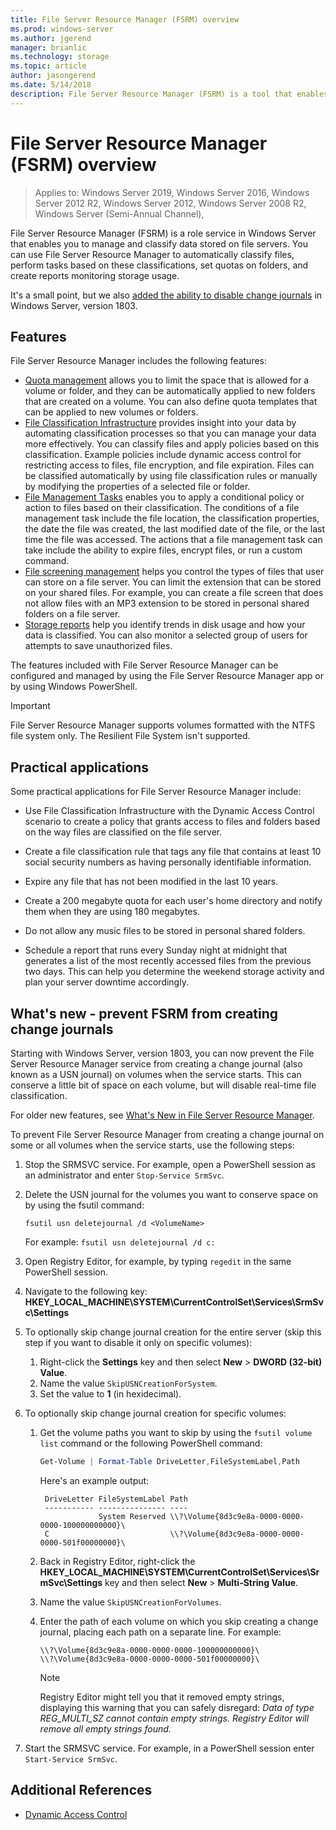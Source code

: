 ```yaml
---
title: File Server Resource Manager (FSRM) overview
ms.prod: windows-server
ms.author: jgerend
manager: brianlic
ms.technology: storage
ms.topic: article
author: jasongerend
ms.date: 5/14/2018
description: File Server Resource Manager (FSRM) is a tool that enables you to manage and classify data on a Windows Server file server.
---
```

# File Server Resource Manager (FSRM) overview

> Applies to: Windows Server 2019, Windows Server 2016, Windows Server 2012 R2, Windows Server 2012, Windows Server 2008 R2, Windows Server (Semi-Annual Channel),

File Server Resource Manager (FSRM) is a role service in Windows Server that enables you to manage and classify data stored on file servers. You can use File Server Resource Manager to automatically classify files, perform tasks based on these classifications, set quotas on folders, and create reports monitoring storage usage.

It's a small point, but we also [added the ability to disable change journals](#whats-new) in Windows Server, version 1803.

## Features

File Server Resource Manager includes the following features:

-   [Quota management](quota-management.md) allows you to limit the space that is allowed for a volume or folder, and they can be automatically applied to new folders that are created on a volume. You can also define quota templates that can be applied to new volumes or folders.
-   [File Classification Infrastructure](classification-management.md)  provides insight into your data by automating classification processes so that you can manage your data more effectively. You can classify files and apply policies based on this classification. Example policies include dynamic access control for restricting access to files, file encryption, and file expiration. Files can be classified automatically by using file classification rules or manually by modifying the properties of a selected file or folder.
-   [File Management Tasks](file-management-tasks.md) enables you to apply a conditional policy or action to files based on their classification. The conditions of a file management task include the file location, the classification properties, the date the file was created, the last modified date of the file, or the last time the file was accessed. The actions that a file management task can take include the ability to expire files, encrypt files, or run a custom command.
-   [File screening management](file-screening-management.md) helps you control the types of files that user can store on a file server. You can limit the extension that can be stored on your shared files. For example, you can create a file screen that does not allow files with an MP3 extension to be stored in personal shared folders on a file server.
-   [Storage reports](storage-reports-management.md) help you identify trends in disk usage and how your data is classified. You can also monitor a selected group of users for attempts to save unauthorized files.

The features included with File Server Resource Manager can be configured and managed by using the File Server Resource Manager app or by using Windows PowerShell.

> [!IMPORTANT]
>  File Server Resource Manager supports volumes formatted with the NTFS file system only. The Resilient File System isn't supported.

## Practical applications
 Some practical applications for File Server Resource Manager include:

-   Use File Classification Infrastructure with the Dynamic Access Control scenario to create a policy that grants access to files and folders based on the way files are classified on the file server.

-   Create a file classification rule that tags any file that contains at least 10 social security numbers as having personally identifiable information.

-   Expire any file that has not been modified in the last 10 years.

-   Create a 200 megabyte quota for each user's home directory and notify them when they are using 180 megabytes.

-   Do not allow any music files to be stored in personal shared folders.

-   Schedule a report that runs every Sunday night at midnight that generates a list of the most recently accessed files from the previous two days. This can help you determine the weekend storage activity and plan your server downtime accordingly.

## <a name="whats-new"></a>What's new - prevent FSRM from creating change journals

Starting with Windows Server, version 1803, you can now prevent the File Server Resource Manager service from creating a change journal (also known as a USN journal) on volumes when the service starts. This can conserve a little bit of space on each volume, but will disable real-time file classification.

For older new features, see [What's New in File Server Resource Manager](/previous-versions/windows/it-pro/windows-server-2012-R2-and-2012/dn383587(v=ws.11)).

To prevent File Server Resource Manager from creating a change journal on some or all volumes when the service starts, use the following steps:

1. Stop the SRMSVC service. For example, open a PowerShell session as an administrator and enter `Stop-Service SrmSvc`.
2. Delete the USN journal for the volumes you want to conserve space on by using the fsutil command:

      ```
      fsutil usn deletejournal /d <VolumeName>
      ```
    For example: `fsutil usn deletejournal /d c:`

3. Open Registry Editor, for example, by typing `regedit` in the same PowerShell session.
4. Navigate to the following key: **HKEY_LOCAL_MACHINE\SYSTEM\CurrentControlSet\Services\SrmSvc\Settings**
5. To optionally skip change journal creation for the entire server (skip this step if you want to disable it only on specific volumes):
    1. Right-click the **Settings** key and then select **New** > **DWORD (32-bit) Value**.
    1. Name the value `SkipUSNCreationForSystem`.
    1. Set the value to  **1** (in hexidecimal).
6. To optionally skip change journal creation for specific volumes:
    1. Get the volume paths you want to skip by using the `fsutil volume list` command or the following PowerShell command:
        ```PowerShell
        Get-Volume | Format-Table DriveLetter,FileSystemLabel,Path
        ```
       Here's an example output:

       ```
        DriveLetter FileSystemLabel Path
        ----------- --------------- ----
                    System Reserved \\?\Volume{8d3c9e8a-0000-0000-0000-100000000000}\
        C                           \\?\Volume{8d3c9e8a-0000-0000-0000-501f00000000}\
       ```
    2. Back in Registry Editor, right-click the **HKEY_LOCAL_MACHINE\SYSTEM\CurrentControlSet\Services\SrmSvc\Settings** key and then select **New** > **Multi-String Value**.
    3. Name the value `SkipUSNCreationForVolumes`.
    4. Enter the path of each volume on which you skip creating a change journal, placing each path on a separate line. For example:

        ```
        \\?\Volume{8d3c9e8a-0000-0000-0000-100000000000}\
        \\?\Volume{8d3c9e8a-0000-0000-0000-501f00000000}\
        ```

        > [!NOTE]
        > Registry Editor might tell you that it removed empty strings, displaying this warning that you can safely disregard: *Data of type REG_MULTI_SZ cannot contain empty strings. Registry Editor will remove all empty strings found.*

7. Start the SRMSVC service. For example, in a PowerShell session enter `Start-Service SrmSvc`.



## Additional References

- [Dynamic Access Control](/previous-versions/windows/it-pro/windows-server-2012-R2-and-2012/dn408191(v=ws.11))
